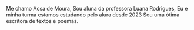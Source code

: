 Me chamo Acsa de Moura,
Sou aluna da professora Luana Rodrigues,
Eu e minha turma estamos estudando pelo alura desde 2023
Sou uma ótima escritora de textos e poemas.

